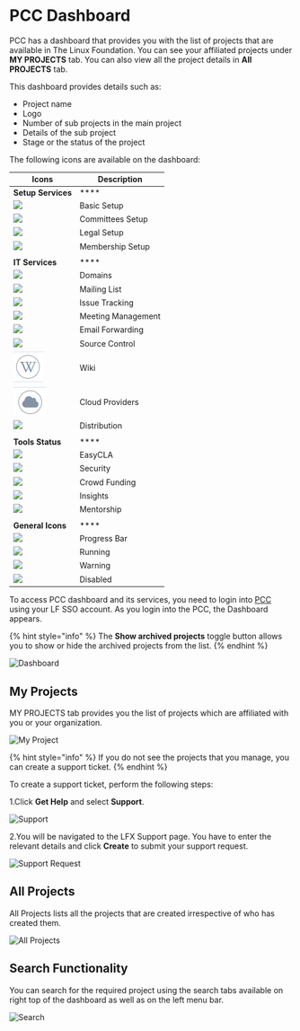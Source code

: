 # PCC Dashboard

PCC has a dashboard that provides you with the list of projects that are available in The Linux Foundation. You can see your affiliated projects under **MY PROJECTS** tab. You can also view all the project details in **All PROJECTS** tab.

This dashboard provides details such as:

* Project name
* Logo
* Number of sub projects in the main project
* Details of the sub project
* Stage or the status of the project

The following icons are available on the dashboard:

| **Icons**                                                    | **Description**    |
| ------------------------------------------------------------ | ------------------ |
| **Setup Services**                                           | \*\*\*\*           |
| ![](../.gitbook/assets/Basic\_Setup.png)                     | Basic Setup        |
| ![](../.gitbook/assets/Commitee.png)                         | Committees Setup   |
| ![](../.gitbook/assets/Logeal.png)                           | Legal Setup        |
| ![](../.gitbook/assets/Membership.png)                       | Membership Setup   |
|                                                              |                    |
| **IT Services**                                              | \*\*\*\*           |
| ![](<../.gitbook/assets/Domain .png>)                        | Domains            |
| ![](<../.gitbook/assets/Mailing .png>)                       | Mailing List       |
| ![](../.gitbook/assets/Issue.png)                            | Issue Tracking     |
| ![](../.gitbook/assets/Meetings.png)                         | Meeting Management |
| ![](<../.gitbook/assets/Email (1).png>)                      | Email Forwarding   |
| ![](<../.gitbook/assets/image (21) (1).png>)                 | Source Control     |
| ![](<../.gitbook/assets/image (21) (2).png>)                 | Wiki               |
| ![](<../.gitbook/assets/image (23) (1).png>)                 | Cloud Providers    |
| ![](../.gitbook/assets/Distribution.png)                     | Distribution       |
|                                                              |                    |
| **Tools Status**                                             | \*\*\*\*           |
| ![](<../.gitbook/assets/image (27) (1) (1) (1).png>)         | EasyCLA            |
| ![](<../.gitbook/assets/image (29) (1) (1).png>)             | Security           |
| ![](<../.gitbook/assets/image (26) (1) (1).png>)             | Crowd Funding      |
| ![](<../.gitbook/assets/image (22) (1) (2) (1) (1).png>)     | Insights           |
| ![](<../.gitbook/assets/image (28) (1) (1) (1) (1) (1).png>) | Mentorship         |
|                                                              |                    |
| **General Icons**                                            | \*\*\*\*           |
| ![](<../.gitbook/assets/image (27) (1).png>)                 | Progress Bar       |
| ![](<../.gitbook/assets/Running .png>)                       | Running            |
| ![](<../.gitbook/assets/image (25) (1) (1) (1).png>)         | Warning            |
| ![](<../.gitbook/assets/Disabled (1).png>)                   | Disabled           |

To access PCC dashboard and its services, you need to login into [PCC](http://projectadmin.lfx.linuxfoundation.org) using your LF SSO account. As you login into the PCC, the Dashboard appears.

{% hint style="info" %}
The **Show archived projects** toggle button allows you to show or hide the archived projects from the list.
{% endhint %}

![Dashboard](../.gitbook/assets/All\_Projects.png)

## My Projects <a href="#my-projects" id="my-projects"></a>

MY PROJECTS tab provides you the list of projects which are affiliated with you or your organization.

![My Project](<../.gitbook/assets/My Projects.png>)

{% hint style="info" %}
If you do not see the projects that you manage, you can create a support ticket.
{% endhint %}

To create a support ticket, perform the following steps:

1.Click **Get Help** and select **Support**.

![Support](https://gblobscdn.gitbook.com/assets%2F-MHQvtXGepWEfHqN\_nkC%2F-MPsqxNkI8EzMv0ClU6w%2F-MPssJQEbst5Du47g3bK%2FSupport.png?alt=media\&token=ac403170-a6d3-4b1c-a492-4118364c807e)

2.You will be navigated to the LFX Support page. You have to enter the relevant details and click **Create** to submit your support request.

![Support Request](https://gblobscdn.gitbook.com/assets%2F-MHQvtXGepWEfHqN\_nkC%2F-MPsqxNkI8EzMv0ClU6w%2F-MPsuJzMR1NcCJRUzSrk%2FSupport\_Request.png?alt=media\&token=e6a07b16-74fe-4ae8-b649-00d42362d704)

## All Projects

All Projects lists all the projects that are created irrespective of who has created them.

![All Projects](../.gitbook/assets/All\_Projects1.png)

## Search Functionality

You can search for the required project using the search tabs available on right top of the dashboard as well as on the left menu bar.

![Search](<../.gitbook/assets/Search (1).png>)
